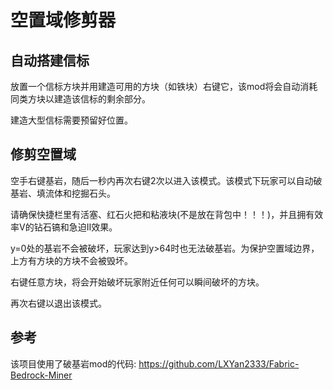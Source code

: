 # 空置域修剪器

## 自动搭建信标

放置一个信标方块并用建造可用的方块（如铁块）右键它，该mod将会自动消耗同类方块以建造该信标的剩余部分。

建造大型信标需要预留好位置。

## 修剪空置域

空手右键基岩，随后一秒内再次右键2次以进入该模式。该模式下玩家可以自动破基岩、填流体和挖掘石头。

请确保快捷栏里有活塞、红石火把和粘液块(不是放在背包中！！！)，并且拥有效率V的钻石镐和急迫II效果。

y=0处的基岩不会被破坏，玩家达到y>64时也无法破基岩。为保护空置域边界，上方有方块的方块不会被毁坏。

右键任意方块，将会开始破坏玩家附近任何可以瞬间破坏的方块。

再次右键以退出该模式。

## 参考

该项目使用了破基岩mod的代码:
https://github.com/LXYan2333/Fabric-Bedrock-Miner